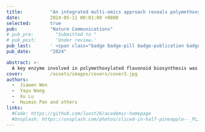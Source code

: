 ```yaml
---
title:          "An integrated multi-omics approach reveals polymethoxylated flavonoid biosynthesis in Citrus reticulata cv. Chachiensis"
date:           2024-05-11 00:01:00 +0800
selected:       true
pub:            "Nature Communications"
# pub_pre:        "Submitted to "
# pub_post:       'Under review.'
pub_last:       ' <span class="badge badge-pill badge-publication badge-success">Spotlight</span>'
pub_date:       "2024"

abstract: >-
  A key enzyme involved in polymethoxylated flavonoid biosynthesis was identified through a integrated multi-omics approach. $\LaTeX$ is supported. $a=b+c$.
cover:          /assets/images/covers/cover3.jpg
authors:
  -  Jiawen Wen
  -  Yayu Wang
  -  Xu Lu
  -  Huimin Pan and others
links:
  #Code: https://github.com/luost26/academic-homepage
  #Unsplash: https://unsplash.com/photos/sliced-in-half-pineapple--_PLJZmHZzk
---
```

